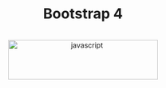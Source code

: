 <h1 align="center">Bootstrap 4</h1>

</br>

<div align="center">
  <img width='300px' height='80px' src='https://img.shields.io/badge/Bootstrap-563D7C?style=for-the-badge&logo=bootstrap&logoColor=white' alt='javascript'/> </br>
</div>

